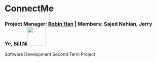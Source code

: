 # ConnectMe
### Project Manager: [Robin Han](https://www.github.com/robinhanstuy/) | Members: Sajed Nahian, Jerry Ye, [Bill Ni](https://www.github.com/bnidevs/)<img src="https://ballzbeatz.com/wp-content/uploads/2018/01/Billionaire-Boys-Club-Logo-Decal-Sticker.jpg" height="60">
Software Development Second Term Project 
